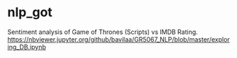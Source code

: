 # nlp_got
 Sentiment analysis of Game of Thrones (Scripts) vs IMDB Rating.
 https://nbviewer.jupyter.org/github/bavilaa/GR5067_NLP/blob/master/exploring_DB.ipynb
